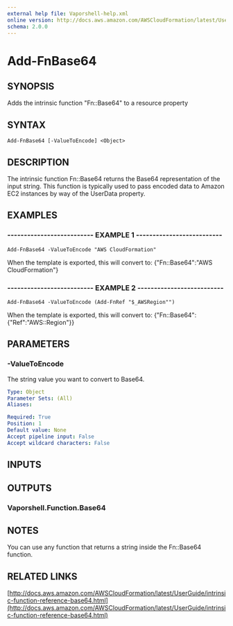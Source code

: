 ```yaml
---
external help file: Vaporshell-help.xml
online version: http://docs.aws.amazon.com/AWSCloudFormation/latest/UserGuide/intrinsic-function-reference-base64.html
schema: 2.0.0
---
```


# Add-FnBase64

## SYNOPSIS
Adds the intrinsic function "Fn::Base64" to a resource property

## SYNTAX

```
Add-FnBase64 [-ValueToEncode] <Object>
```

## DESCRIPTION
The intrinsic function Fn::Base64 returns the Base64 representation of the input string.
This function is typically used to pass encoded data to Amazon EC2 instances by way of the UserData property.

## EXAMPLES

### -------------------------- EXAMPLE 1 --------------------------
```
Add-FnBase64 -ValueToEncode "AWS CloudFormation"
```

When the template is exported, this will convert to: {"Fn::Base64":"AWS CloudFormation"}

### -------------------------- EXAMPLE 2 --------------------------
```
Add-FnBase64 -ValueToEncode (Add-FnRef "$_AWSRegion"")
```

When the template is exported, this will convert to: {"Fn::Base64":{"Ref":"AWS::Region"}}

## PARAMETERS

### -ValueToEncode
The string value you want to convert to Base64.

```yaml
Type: Object
Parameter Sets: (All)
Aliases: 

Required: True
Position: 1
Default value: None
Accept pipeline input: False
Accept wildcard characters: False
```

## INPUTS

## OUTPUTS

### Vaporshell.Function.Base64

## NOTES
You can use any function that returns a string inside the Fn::Base64 function.

## RELATED LINKS

[http://docs.aws.amazon.com/AWSCloudFormation/latest/UserGuide/intrinsic-function-reference-base64.html](http://docs.aws.amazon.com/AWSCloudFormation/latest/UserGuide/intrinsic-function-reference-base64.html)

